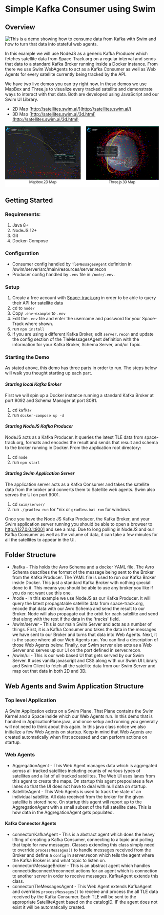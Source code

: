 # Simple Kafka Consumer using Swim

## Overview
<a href="https://www.swimos.org"><img src="https://docs.swimos.org/readme/marlin-blue.svg" align="left"></a>
This is a demo showing how to consume data from Kafka with Swim and how to turn that data into stateful web agents.

In this example we will use NodeJS as a generic Kafka Producer which fetches satellite data from Space-Track.org on a regular interval and sends that data to a standard Kafka Broker running inside a Docker instance. From there we use Swim WebAgents to act as a Kafka Consumer as well as Web Agents for every satellite currently being tracked by the API.

We have two live demos you can try right now. In these demos we use MapBox and Three.js to visualize every tracked satellite and demonstrate ways to interact with that data. Both are developed using JavaScript and our Swim UI Library.

 * 2D Map [http://satellites.swim.ai/](http://satellites.swim.ai/)
 * 3D Map [http://satellites.swim.ai/3d.html](http://satellites.swim.ai/3d.html)

![screnshots](/swim/ui/webRoot/assets/images/maps-screencap.png)

## Getting Started
### Requirements:
1. Java 8+
2. NodeJS 12+
3. Git
4. Docker-Compose

### Configuration
* Consumer config handled by `TleMessagesAgent` definition in /swim/server/src/main/resources/server.recon
* Producer config handled by `.env` file in `/node/.env`. 

### Setup
1. Create a free account with [Space-track.org](https://www.space-track.org/auth/createAccount) in order to be able to query their API for satellite data
2. cd to `node/`
3. Copy `.env-example` to `.env`
4. Edit the `.env` file and enter the username and password for your Space-Track where shown.
5. run `npm install`
6. If you are using a different Kafka Broker, edit `server.recon` and update the config section of the TleMessagesAgent definition with the information for your Kafka Broker, Schema Server, and/or Topic.

### Starting the Demo
As stated above, this demo has three parts in order to run. The steps below will walk you thought starting up each part.

#### *Starting local Kafka Broker*
First we will spin up a Docker instance running a standard Kafka Broker at port 9092 and Schema Manager at port 8081.
1. cd `kafka/`
2. run `docker-compose up -d`

#### *Starting NodeJS Kafka Producer*
NodeJS acts as a Kafka Producer. It queries the latest TLE data from space-track.org, formats and encodes the result and sends that result and schema to the broker running in Docker. 
From the application root directory:
1. cd `node`
2. run `npm start`

#### *Starting Swim Application Server*
The application server acts as a Kafka Consumer and takes the satellite data from the broker and converts them to Satellite web agents. Swim also serves the UI on port 9001.
1. cd `swim/server/`
2. run `./gradlew run` for *nix or `gradlew.bat run` for windows


Once you have the Node JS Kafka Producer, the Kafka Broker, and your Swim application server running you should be able to open a browser to http://127.0.0.1:9001 and see a map. Due to long polling in NodeJS and our Kafka Consumer as well as the volume of data, it can take a few minutes for all the satellites to appear in the UI.

## Folder Structure
* /kafka - This holds the Avro Schema and a docker YAML file. The Avro Schema describes the format of the message being sent to the Broker from the Kafka Producer. The YAML file is used to run our Kafka Broker inside Docker. This just a standard Kafka Broker with nothing special done to it. This means you should be able to use any broker you like if you do not want use this one.
* /node - In this example we use NodeJS as our Kafka Producer. It will query the latest propagatable satellite data from space-track.org, encode that data with our Avro Schema and send the result to our Broker. Node will also propagate out the orbit for each satellite and send that along with the rest if the data in the 'tracks' field.
* /swim/server - This is our main Swim Server and acts as a number of things. First, it is a Kafka Consumer and takes the data in the messages we have sent to our Broker and turns that data into Web Agents. Next, it is the space where all our Web Agents run. You can find a description of those Web Agents below. Finally, our Swim server also acts as a Web Server and serves up our UI on the port defined in server.recon.
* /swim/ui - This is our web based UI that gets served by our Swim Server. It uses vanilla javascript and CSS along with our Swim UI Library and Swim Client to fetch all the satellite data from our Swim Server and map out that data in both 2D and 3D.

## Web Agents and Swim Application Structure

### Top level Application

A Swim Application exists on a Swim Plane. That Plane contains the Swim Kernel and a Space inside which our Web Agents run. In this demo that is handled in ApplicationPlane.java, and once setup and running you generally will not need to think about this again. In this java class notice we also initialize a few Web Agents on startup. Keep in mind that Web Agents are created automatically when first accessed and can perform actions on startup.

### Web Agents

* AggregationAgent - This Web Agent manages data which is aggregated across all tracked satellites including counts of various types of satellites and a list of all tracked satellites. The Web UI uses lanes from this agent to create the maps. On startup this agent prepoulates a few lanes so that the UI does not have to deal with null data on startup.
* SatelliteAgent - This Web Agents is used to track the state of an individual satellite. All data received from the broker for the given satellite is stored here. On startup this agent will report up to the AggregationAgent with a small subset of the full satellite date. This is how data in the AggregationAgent gets populated.

#### Kafka Connector Agents
* connector/KafkaAgent - This is a abstract agent which does the heavy lifting of creating a Kafka Consumer, connecting to a topic and polling that topic for new messages. Classes extending this class simply need to override `processMessages()` to handle messages received from the Broker and define a `config` in server.recon which tells the agent where the Kafka Broker is and what topic to listen on.
* connector/MessageBroker - This is an abstract agent which handles connect/disconnect/reconnect actions for an agent which is connection to another server in order to receive messages. KafkaAgent extends this class.
* connector/TleMessagesAgent - This Web Agent extends KafkaAgent and overrides `processMessages()` to receive and process the all TLE data received by the Kafka Consumer. Each TLE will be sent to the appropriate SatelliteAgent based on the catalogID. IF the agent does not exist it will be automatically created.


